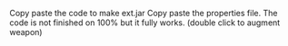 Copy paste the code to make ext.jar
Copy paste the properties file.
The code is not finished on 100% but it fully works. (double click to augment weapon)
